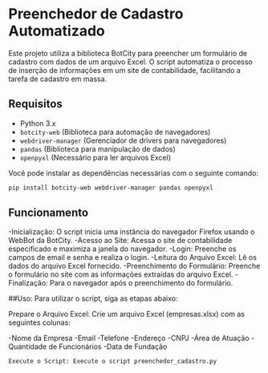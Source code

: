 # Preenchedor de Cadastro Automatizado

Este projeto utiliza a biblioteca BotCity para preencher um formulário de cadastro com dados de um arquivo Excel. O script automatiza o processo de inserção de informações em um site de contabilidade, facilitando a tarefa de cadastro em massa.

## Requisitos

- Python 3.x
- `botcity-web` (Biblioteca para automação de navegadores)
- `webdriver-manager` (Gerenciador de drivers para navegadores)
- `pandas` (Biblioteca para manipulação de dados)
- `openpyxl` (Necessário para ler arquivos Excel)

Você pode instalar as dependências necessárias com o seguinte comando:

```bash
pip install botcity-web webdriver-manager pandas openpyxl
```

## Funcionamento
-Inicialização: O script inicia uma instância do navegador Firefox usando o WebBot da BotCity.
-Acesso ao Site: Acessa o site de contabilidade especificado e maximiza a janela do navegador.
-Login: Preenche os campos de email e senha e realiza o login.
-Leitura do Arquivo Excel: Lê os dados do arquivo Excel fornecido.
-Preenchimento do Formulário: Preenche o formulário no site com as informações extraídas do arquivo Excel.
-Finalização: Para o navegador após o preenchimento do formulário.

##Uso:
Para utilizar o script, siga as etapas abaixo:

Prepare o Arquivo Excel: Crie um arquivo Excel (empresas.xlsx) com as seguintes colunas:

-Nome da Empresa
-Email
-Telefone
-Endereço
-CNPJ
-Área de Atuação
-Quantidade de Funcionários
-Data de Fundação
```bash
Execute o Script: Execute o script preenchedor_cadastro.py
```
